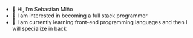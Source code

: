 - 👋 Hi, I’m Sebastian Miño
- 👀 I am interested in becoming a full stack programmer 
- 🌱 I am currently learning front-end programming languages ​​and then I will specialize in back

<!---
Sebastian-Agustin/Sebastian-Agustin is a ✨ special ✨ repository because its `README.md` (this file) appears on your GitHub profile.
You can click the Preview link to take a look at your changes.
--->
